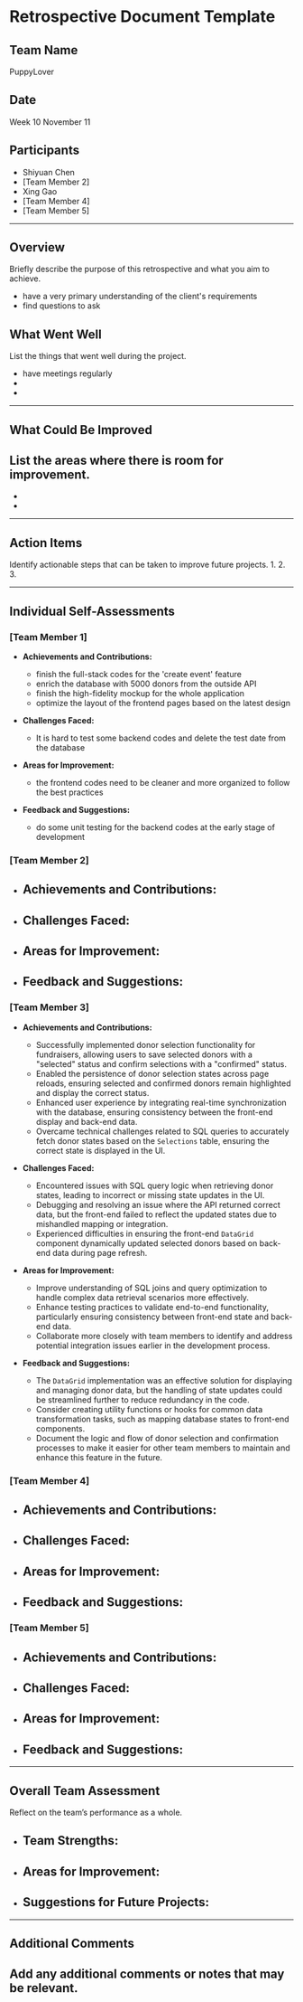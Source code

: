 # Retrospective Document Template

## Team Name
PuppyLover

## Date
Week 10 November 11

## Participants
- Shiyuan Chen
- [Team Member 2]
- Xing Gao
- [Team Member 4]
- [Team Member 5]

---

## Overview
Briefly describe the purpose of this retrospective and what you aim to achieve.

- have a very primary understanding of the client's requirements
- find questions to ask

## What Went Well
List the things that went well during the project.
- have meetings regularly
- 
-

---

## What Could Be Improved
List the areas where there is room for improvement.
- 
-
-

---

## Action Items
Identify actionable steps that can be taken to improve future projects.
1.
2.
3.

---

## Individual Self-Assessments
### [Team Member 1]
- **Achievements and Contributions:**
  - finish the full-stack codes for the 'create event' feature
  - enrich the database with 5000 donors from the outside API
  - finish the high-fidelity mockup for the whole application
  - optimize the layout of the frontend pages based on the latest design
  
- **Challenges Faced:**
  - It is hard to test some backend codes and delete the test date from the database
- **Areas for Improvement:**
  - the frontend codes need to be cleaner and more organized to follow the best practices
- **Feedback and Suggestions:**
  - do some unit testing for the backend codes at the early stage of development

### [Team Member 2]
- **Achievements and Contributions:**
  -
- **Challenges Faced:**
  -
- **Areas for Improvement:**
  -
- **Feedback and Suggestions:**
  -

### [Team Member 3]
- **Achievements and Contributions:**
  - Successfully implemented donor selection functionality for fundraisers, allowing users to save selected donors with a "selected" status and confirm selections with a "confirmed" status.
  - Enabled the persistence of donor selection states across page reloads, ensuring selected and confirmed donors remain highlighted and display the correct status.
  - Enhanced user experience by integrating real-time synchronization with the database, ensuring consistency between the front-end display and back-end data.
  - Overcame technical challenges related to SQL queries to accurately fetch donor states based on the `Selections` table, ensuring the correct state is displayed in the UI.

- **Challenges Faced:**
  - Encountered issues with SQL query logic when retrieving donor states, leading to incorrect or missing state updates in the UI.
  - Debugging and resolving an issue where the API returned correct data, but the front-end failed to reflect the updated states due to mishandled mapping or integration.
  - Experienced difficulties in ensuring the front-end `DataGrid` component dynamically updated selected donors based on back-end data during page refresh.

- **Areas for Improvement:**
  - Improve understanding of SQL joins and query optimization to handle complex data retrieval scenarios more effectively.
  - Enhance testing practices to validate end-to-end functionality, particularly ensuring consistency between front-end state and back-end data.
  - Collaborate more closely with team members to identify and address potential integration issues earlier in the development process.

- **Feedback and Suggestions:**
  - The `DataGrid` implementation was an effective solution for displaying and managing donor data, but the handling of state updates could be streamlined further to reduce redundancy in the code.
  - Consider creating utility functions or hooks for common data transformation tasks, such as mapping database states to front-end components.
  - Document the logic and flow of donor selection and confirmation processes to make it easier for other team members to maintain and enhance this feature in the future.

### [Team Member 4]
- **Achievements and Contributions:**
  -
- **Challenges Faced:**
  -
- **Areas for Improvement:**
  -
- **Feedback and Suggestions:**
  -

### [Team Member 5]
- **Achievements and Contributions:**
  -
- **Challenges Faced:**
  -
- **Areas for Improvement:**
  -
- **Feedback and Suggestions:**
  -

---

## Overall Team Assessment
Reflect on the team’s performance as a whole.
- **Team Strengths:**
  -
- **Areas for Improvement:**
  -
- **Suggestions for Future Projects:**
  -

---

## Additional Comments
Add any additional comments or notes that may be relevant.
-
